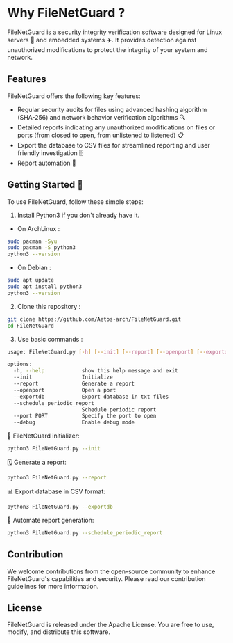 # Why FileNetGuard ?

FileNetGuard is a security integrity verification software designed for Linux servers 🐧 and embedded systems ✈️. It provides detection against unauthorized modifications to protect the integrity of your system and network.

## Features

FileNetGuard offers the following key features:

- Regular security audits for files using advanced hashing algorithm (SHA-256) and network behavior verification algorithms 🔍
- Detailed reports indicating any unauthorized modifications on files or ports (from closed to open, from unlistened to listened) 📋
- Export the database to CSV files for streamlined reporting and user friendly investigation 🗄️
- Report automation 🤖

## Getting Started 🚀

To use FileNetGuard, follow these simple steps:
1. Install Python3 if you don't already have it. 
- On ArchLinux : 
```bash
sudo pacman -Syu
sudo pacman -S python3
python3 --version
```
- On Debian : 
```bash
sudo apt update
sudo apt install python3
python3 --version
```
2. Clone this repository : 
```bash
git clone https://github.com/Aetos-arch/FileNetGuard.git
cd FileNetGuard
```

3. Use basic commands :
```bash
usage: FileNetGuard.py [-h] [--init] [--report] [--openport] [--exportdb] [--schedule_periodic_report] [--port PORT] [--debug]

options:
  -h, --help            show this help message and exit
  --init                Initialize
  --report              Generate a report
  --openport            Open a port
  --exportdb            Export database in txt files
  --schedule_periodic_report
                        Schedule periodic report
  --port PORT           Specify the port to open
  --debug               Enable debug mode

```

🚀 FileNetGuard initializer:

```bash
python3 FileNetGuard.py --init
```

🗓️ Generate a report:


```bash
python3 FileNetGuard.py --report
```
📊 Export database in CSV format:

```bash
python3 FileNetGuard.py --exportdb
```

🔁 Automate report generation:

```bash
python3 FileNetGuard.py --schedule_periodic_report
```
## Contribution

We welcome contributions from the open-source community to enhance FileNetGuard's capabilities and security. Please read our contribution guidelines for more information.

## License

FileNetGuard is released under the Apache License. You are free to use, modify, and distribute this software.
